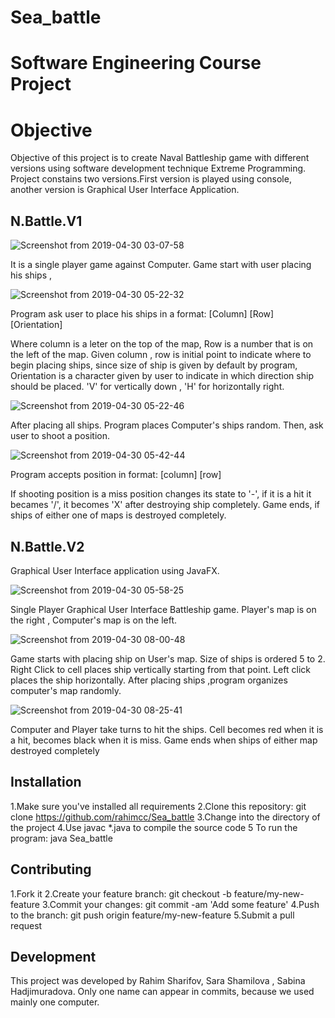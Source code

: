 # Sea_battle
# Software Engineering Course Project 

# Objective 
Objective of this project is to create Naval Battleship game with different versions using software development technique Extreme Programming. Project constains two versions.First version is played using console, another version is Graphical User Interface Application.


## N.Battle.V1

![Screenshot from 2019-04-30 03-07-58](https://user-images.githubusercontent.com/43667122/56936242-5a926f00-6b07-11e9-92e1-09fe55bccab0.png)
 
 It is a single player game against Computer. Game start with user placing his ships ,   
 
 
![Screenshot from 2019-04-30 05-22-32](https://user-images.githubusercontent.com/43667122/56936378-253a5100-6b08-11e9-8db8-94e0cb3cb6a1.png)

 Program ask user to place his ships in a format:   [Column] [Row] [Orientation]

Where column is a leter on the top of the map, Row is a number that is on the left of the map. Given column , row is initial    point to indicate where to begin placing ships, since size of ship is given by default by program, Orientation is a character given by user to indicate in which direction ship should be placed. 'V' for vertically down , 'H' for horizontally right.
 
 ![Screenshot from 2019-04-30 05-22-46](https://user-images.githubusercontent.com/43667122/56936617-7860d380-6b09-11e9-9994-6212b0334a3d.png)
 
After placing all ships. Program places Computer's ships random. Then, ask user to shoot a position. 

![Screenshot from 2019-04-30 05-42-44](https://user-images.githubusercontent.com/43667122/56936892-f4a7e680-6b0a-11e9-8f31-0bf983f06d7d.png)

Program accepts position in format: [column] [row] 

If shooting position is a miss position changes its state to '-', if it is a hit it becames '/', it becomes 'X' after destroying ship completely. Game ends, if ships of either one of maps is destroyed completely. 


## N.Battle.V2

Graphical User Interface application using JavaFX. 


![Screenshot from 2019-04-30 05-58-25](https://user-images.githubusercontent.com/43667122/56937451-ca0b5d00-6b0d-11e9-8006-60a420ed35fa.png)

Single Player Graphical User Interface Battleship game. Player's map is on the right , Computer's map is on the left.

![Screenshot from 2019-04-30 08-00-48](https://user-images.githubusercontent.com/43667122/56940257-4017c000-6b1e-11e9-9af9-cd87dcabe205.png)

Game starts with placing ship on User's map. Size of ships is ordered 5 to 2. Right Click to cell places ship vertically  starting from that point. Left click places the ship horizontally. After placing ships ,program organizes computer's map randomly.

![Screenshot from 2019-04-30 08-25-41](https://user-images.githubusercontent.com/43667122/56940797-a2be8b00-6b21-11e9-8234-5efda2c80b14.png)

Computer and Player take turns to hit the ships. Cell becomes red when it is a hit, becomes black when it is miss. Game ends when ships of either map destroyed completely

## Installation
1.Make sure you've installed all requirements
2.Clone this repository: git clone https://github.com/rahimcc/Sea_battle
3.Change into the directory of the project
4.Use javac *.java to compile the source code
5 To run the program: java Sea_battle

## Contributing
1.Fork it
2.Create your feature branch: git checkout -b feature/my-new-feature
3.Commit your changes: git commit -am 'Add some feature'
4.Push to the branch: git push origin feature/my-new-feature
5.Submit a pull request


## Development 
This project was developed by Rahim Sharifov, Sara Shamilova , Sabina Hadjimuradova. Only one name can appear in commits, because we used mainly one computer.  

